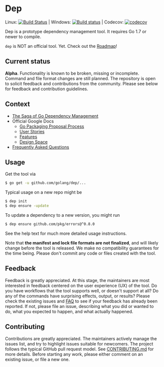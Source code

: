 # Dep

Linux: [![Build Status](https://travis-ci.org/golang/dep.svg?branch=master)](https://travis-ci.org/golang/dep) | Windows: [![Build status](https://ci.appveyor.com/api/projects/status/4pu2xnnrikol2gsf/branch/master?svg=true)](https://ci.appveyor.com/project/golang/dep/branch/master) | Codecov: [![codecov](https://codecov.io/gh/golang/dep/branch/master/graph/badge.svg)](https://codecov.io/gh/golang/dep)

Dep is a prototype dependency management tool. It requires Go 1.7 or newer to compile.

`dep` is NOT an official tool. Yet. Check out the [Roadmap](https://github.com/golang/dep/wiki/Roadmap)!

## Current status

**Alpha**.
Functionality is known to be broken, missing or incomplete. Command and file format changes are still planned.
The repository is open to solicit feedback and contributions from the community.
Please see below for feedback and contribution guidelines.

## Context

- [The Saga of Go Dependency Management](https://blog.gopheracademy.com/advent-2016/saga-go-dependency-management/)
- Official Google Docs
  - [Go Packaging Proposal Process](https://docs.google.com/document/d/18tNd8r5DV0yluCR7tPvkMTsWD_lYcRO7NhpNSDymRr8/edit)
  - [User Stories](https://docs.google.com/document/d/1wT8e8wBHMrSRHY4UF_60GCgyWGqvYye4THvaDARPySs/edit)
  - [Features](https://docs.google.com/document/d/1JNP6DgSK-c6KqveIhQk-n_HAw3hsZkL-okoleM43NgA/edit)
  - [Design Space](https://docs.google.com/document/d/1TpQlQYovCoX9FkpgsoxzdvZplghudHAiQOame30A-v8/edit)
- [Frequently Asked Questions](FAQ.md)

## Usage

Get the tool via

```sh
$ go get -u github.com/golang/dep/...
```

Typical usage on a new repo might be

```sh
$ dep init
$ dep ensure -update
```

To update a dependency to a new version, you might run

```sh
$ dep ensure github.com/pkg/errors@^0.8.0
```

See the help text for much more detailed usage instructions.

Note that **the manifest and lock file formats are not finalized**, and will likely change before the tool is released.
We make no compatibility guarantees for the time being.
Please don't commit any code or files created with the tool.

## Feedback

Feedback is greatly appreciated.
At this stage, the maintainers are most interested in feedback centered on the user experience (UX) of the tool.
Do you have workflows that the tool supports well, or doesn't support at all?
Do any of the commands have surprising effects, output, or results?
Please check the existing issues and [FAQ](FAQ.md) to see if your feedback has already been reported.
If not, please file an issue, describing what you did or wanted to do, what you expected to happen, and what actually happened.

## Contributing

Contributions are greatly appreciated.
The maintainers actively manage the issues list, and try to highlight issues suitable for newcomers.
The project follows the typical GitHub pull request model.
See [CONTRIBUTING.md](CONTRIBUTING.md) for more details.
Before starting any work, please either comment on an existing issue, or file a new one.

